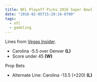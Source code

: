 ```yaml
---
title: NFL Playoff Picks 2016 Super Bowl
date: "2016-02-05T15:20:16-0700"
tags:
  - nfl
  - gambling
---
```


Lines from [Vegas Insider](http://www.vegasinsider.com/nfl/matchups/matchups.cfm/week/20/season/2015).

- Carolina -5.5 over Denver **(L)**
- Score under 45 **(W)**

Prop Bets

- Alternate Line: Carolina -13.5 (+220) **(L)**
